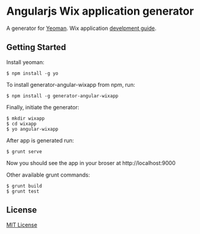 # Angularjs Wix application generator

A generator for [Yeoman](http://yeoman.io).
Wix application [develpment guide](http://dev.wix.com/docs).

## Getting Started

Install yeoman:

```
$ npm install -g yo
```

To install generator-angular-wixapp from npm, run:

```
$ npm install -g generator-angular-wixapp
```

Finally, initiate the generator:

```
$ mkdir wixapp
$ cd wixapp
$ yo angular-wixapp
```

After app is generated run:

```
$ grunt serve
```

Now you should see the app in your broser at http://localhost:9000

Other available grunt commands:

```
$ grunt build
$ grunt test
```

## License

[MIT License](http://en.wikipedia.org/wiki/MIT_License)

